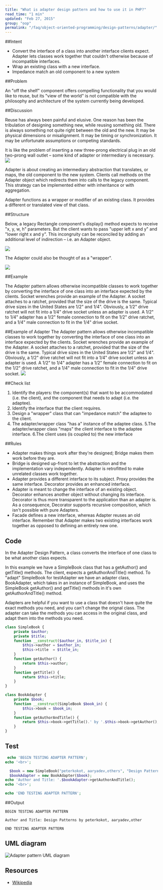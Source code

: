 ```yaml
---
title: "What is adapter design pattern and how to use it in PHP?"
read_time: "1 min"
updated: "Feb 27, 2015"
group: "oop"
permalink: "/faq/object-oriented-programming/design-patterns/adapter/"
---
```


##Intent

* Convert the interface of a class into another interface clients expect. Adapter lets classes work together that couldn't otherwise because of incompatible interfaces.
* Wrap an existing class with a new interface.
* Impedance match an old component to a new system

##Problem

An "off the shelf" component offers compelling functionality that you would like to reuse, but its "view of the world" is not compatible with the philosophy and architecture of the system currently being developed.

##Discussion

Reuse has always been painful and elusive. One reason has been the tribulation of designing something new, while reusing something old. There is always something not quite right between the old and the new. It may be physical dimensions or misalignment. It may be timing or synchronization. It may be unfortunate assumptions or competing standards.

It is like the problem of inserting a new three-prong electrical plug in an old two-prong wall outlet – some kind of adapter or intermediary is necessary.
<img src="https://lh3.googleusercontent.com/gv5neGv-D4plGl8s5kgQXHFJo8eD-QjKxIQvvXBbXuE=w779-h362-no">

Adapter is about creating an intermediary abstraction that translates, or maps, the old component to the new system. Clients call methods on the Adapter object which redirects them into calls to the legacy component. This strategy can be implemented either with inheritance or with aggregation.

Adapter functions as a wrapper or modifier of an existing class. It provides a different or translated view of that class.

##Structure

Below, a legacy Rectangle component's display() method expects to receive "x, y, w, h" parameters. But the client wants to pass "upper left x and y" and "lower right x and y". This incongruity can be reconciled by adding an additional level of indirection – i.e. an Adapter object.

<img src="https://lh6.googleusercontent.com/-6henwb2GmU4/VO944QwpXGI/AAAAAAAACEY/3Zl1r9VWas4/w1044-h538-no/Adapter_1-2x.png">

The Adapter could also be thought of as a "wrapper".

<img src="https://lh4.googleusercontent.com/-xePjLOZJ9io/VO944Mi1GSI/AAAAAAAACEU/mT_Aum9zJ0E/w1044-h461-no/Adapter-2x.png">

##Example

The Adapter pattern allows otherwise incompatible classes to work together by converting the interface of one class into an interface expected by the clients. Socket wrenches provide an example of the Adapter. A socket attaches to a ratchet, provided that the size of the drive is the same. Typical drive sizes in the United States are 1/2" and 1/4". Obviously, a 1/2" drive ratchet will not fit into a 1/4" drive socket unless an adapter is used. A 1/2" to 1/4" adapter has a 1/2" female connection to fit on the 1/2" drive ratchet, and a 1/4" male connection to fit in the 1/4" drive socket.

##Example of Adapter
The Adapter pattern allows otherwise incompatible classes to work together by converting the interface of one class into an interface expected by the clients. Socket wrenches provide an example of the Adapter. A socket attaches to a ratchet, provided that the size of the drive is the same. Typical drive sizes in the United States are 1/2" and 1/4". Obviously, a 1/2" drive ratchet will not fit into a 1/4" drive socket unless an adapter is used. A 1/2" to 1/4" adapter has a 1/2" female connection to fit on the 1/2" drive ratchet, and a 1/4" male connection to fit in the 1/4" drive socket.
<img src="https://lh6.googleusercontent.com/-_HKoJIu7Mpo/VO96SH68ciI/AAAAAAAACEw/i0wGDN4GWA0/w663-h547-no/Adapter_example1-2x.png">

##Check list

1. Identify the players: the component(s) that want to be accommodated (i.e. the client), and the component that needs to adapt (i.e. the adaptee).
2. Identify the interface that the client requires.
3. Design a "wrapper" class that can "impedance match" the adaptee to the client.
4. The adapter/wrapper class "has a" instance of the adaptee class.
5.The adapter/wrapper class "maps" the client interface to the adaptee interface.
6.The client uses (is coupled to) the new interface

##Rules

* Adapter makes things work after they're designed; Bridge makes them work before they are.
* Bridge is designed up-front to let the abstraction and the implementation vary independently. Adapter is retrofitted to make unrelated classes work together.
* Adapter provides a different interface to its subject. Proxy provides the same interface. Decorator provides an enhanced interface.
* Adapter is meant to change the interface of an existing object. Decorator enhances another object without changing its interface. Decorator is thus more transparent to the application than an adapter is. As a consequence, Decorator supports recursive composition, which isn't possible with pure Adapters.
* Facade defines a new interface, whereas Adapter reuses an old interface. Remember that Adapter makes two existing interfaces work together as opposed to defining an entirely new one.

## Code

In the Adapter Design Pattern, a class converts the interface of one class to be what another class expects.

In this example we have a SimpleBook class that has a getAuthor() and getTitle() methods. The client, expects a getAuthorAndTitle() method. To "adapt" SimpleBook for testAdapter we have an adapter class, BookAdapter, which takes in an instance of SimpleBook, and uses the SimpleBook getAuthor() and getTitle() methods in it's own getAuthorAndTitle() method.

Adapters are helpful if you want to use a class that doesn't have quite the exact methods you need, and you can't change the orignal class. The adapter can take the methods you can access in the original class, and adapt them into the methods you need.


```php
class SimpleBook {
    private $author;
    private $title;
    function __construct($author_in, $title_in) {
        $this->author = $author_in;
        $this->title  = $title_in;
    }
    function getAuthor() {
        return $this->author;
    }
    function getTitle() {
        return $this->title;
    }
}

class BookAdapter {
    private $book;
    function __construct(SimpleBook $book_in) {
        $this->book = $book_in;
    }
    function getAuthorAndTitle() {
        return $this->book->getTitle().' by '.$this->book->getAuthor();
    }
}
```

## Test

```php
 echo 'BEGIN TESTING ADAPTER PATTERN';
echo '<br>';

  $book = new SimpleBook("peterkokot, aaryadev,others", "Design Patterns");
  $bookAdapter = new BookAdapter($book);
echo 'Author and Title: '.$bookAdapter->getAuthorAndTitle();
echo '<br>';

echo 'END TESTING ADAPTER PATTERN';
```

##Output

```
BEGIN TESTING ADAPTER PATTERN

Author and Title: Design Patterns by peterkokot, aaryadev,other

END TESTING ADAPTER PATTERN
```

## UML diagram

![Adapter pattern UML diagram](https://raw.githubusercontent.com/wwphp-fb/php-resources/master/images/design-patterns/adapter.png "Adapter pattern UML diagram")

## Resources

* [Wikipedia](http://en.wikipedia.org/wiki/Adapter_pattern)
